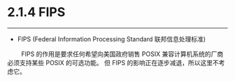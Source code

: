 # 2.1.4 FIPS
***

+ FIPS (Federal Information Processing Standard 联邦信息处理标准)

&emsp;&emsp;
FIPS 的作用是要求任何希望向美国政府销售 POSIX 兼容计算机系统的厂商必须支持某些 POSIX 的可选功能。
但 FIPS 的影响正在逐步减退，所以这里不考虑它。